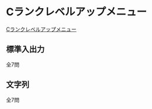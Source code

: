 # Cランクレベルアップメニュー
[Cランクレベルアップメニュー](https://paiza.jp/works/mondai/c_rank_level_up_problems/problem_index?language_uid=javascript)

## 標準入出力
全7問  


## 文字列  
全7問

